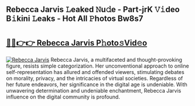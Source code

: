 ## Rebecca Jarvis 𝙻eaked 𝙽u𝚍e - Part-jrK 𝚅𝚒deo B𝚒kini 𝙻eaks - Hot All 𝙿hotos Bw8s7

# <h2><a href="http://ld1v6r.urlbe.top/?page=Rebecca+Jarvis">🔗🔗👉👉 Rebecca Jarvis P𝚑oto𝚜Vid𝚎o</a></h2>

[![Rebecca Jarvis](https://i.imgur.com/eBuTRDB.gif)](http://ld1v6r.urlbe.top/?page=Rebecca+Jarvis)
Rebecca Jarvis, a multifaceted and thought-provoking figure, resists simple categorization. Her unconventional approach to online self-representation has allured and offended viewers, stimulating debates on morality, privacy, and the intricacies of virtual societies. Regardless of her future endeavors, her significance in the digital age is undeniable. With unwavering determination and undeniable enchantment, Rebecca Jarvis influence on the digital community is profound.
